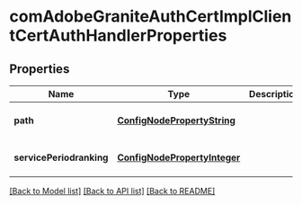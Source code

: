# comAdobeGraniteAuthCertImplClientCertAuthHandlerProperties

## Properties
Name | Type | Description | Notes
------------ | ------------- | ------------- | -------------
**path** | [**ConfigNodePropertyString**](ConfigNodePropertyString.md) |  | [optional] [default to null]
**servicePeriodranking** | [**ConfigNodePropertyInteger**](ConfigNodePropertyInteger.md) |  | [optional] [default to null]

[[Back to Model list]](../README.md#documentation-for-models) [[Back to API list]](../README.md#documentation-for-api-endpoints) [[Back to README]](../README.md)


